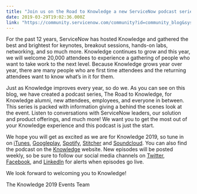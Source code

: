 ```yaml
---
title: "Join us on the Road to Knowledge a new ServiceNow podcast series"
date: 2019-03-29T19:02:36.000Z
link: "https://community.servicenow.com/community?id=community_blog&sys_id=50b8b660dba47bc84819fb2439961913"
---
```

<p>For the past 12 years, ServiceNow has hosted Knowledge and gathered the best and brightest for keynotes, breakout sessions, hands-on labs, networking, and so much more. Knowledge continues to grow and this year, we will welcome 20,000 attendees to experience a gathering of people who want to take work to the next level. Because Knowledge grows year over year, there are many people who are first time attendees and the returning attendees want to know what’s in it for them.</p>
<p>Just as Knowledge improves every year, so do we. As you can see on this blog, we have created a podcast series, The Road to Knowledge, for Knowledge alumni, new attendees, employees, and everyone in between. This series is packed with information giving a behind the scenes look at the event. Listen to conversations with ServiceNow leaders, our solution and product offerings, and much more! We want you to get the most out of your Knowledge experience and this podcast is just the start.</p>
<p>We hope you will get as excited as we are for Knowledge 2019, so tune in on <a href="https://itunes.apple.com/us/podcast/servicenow-podcasts/id1453762712?mt&#61;2" rel="nofollow">iTunes</a>, <a href="https://play.google.com/music/listen#/ps/Ictc4ev7vrskv2rbldlfnt3w6ta" rel="nofollow">Googleplay</a>, <a href="https://open.spotify.com/show/5udbmQjkX2VLjItchzr5bT" rel="nofollow">Spotify</a>, <a href="https://www.stitcher.com/podcast/servicenow-community-podcasts/servicenow-podcasts?refid&#61;stpr" rel="nofollow">Stitcher</a> and <a href="https://soundcloud.com/user-454494026" rel="nofollow">Soundcloud</a>. You can also find the podcast on the <a href="https://knowledge.servicenow.com/" rel="nofollow">Knowledge</a> website. New episodes will be posted weekly, so be sure to follow our social media channels on <a href="https://twitter.com/know365?lang&#61;en" rel="nofollow">Twitter</a>, <a href="https://www.facebook.com/servicenow" rel="nofollow">Facebook</a>, and <a href="https://www.linkedin.com/company/servicenow" rel="nofollow">LinkedIn</a> for alerts when episodes go live.</p>
<p>We look forward to welcoming you to Knowledge!</p>
<p>The Knowledge 2019 Events Team</p>